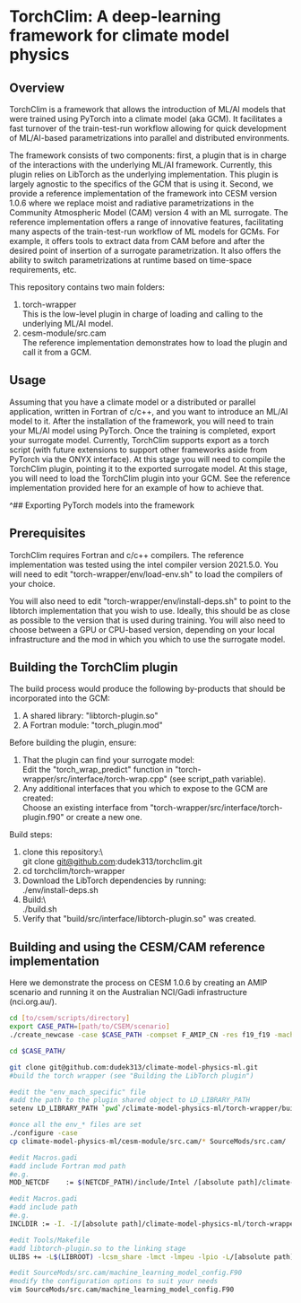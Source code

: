 
# TorchClim: A deep-learning framework for climate model physics

## Overview
TorchClim is a framework that allows the introduction of ML/AI models that were trained using PyTorch into a climate model (aka GCM). It facilitates a fast turnover of the train-test-run workflow allowing for quick development of ML/AI-based parametrizations into parallel and distributed environments.

The framework consists of two components: first, a plugin that is in charge of the interactions with the underlying ML/AI framework. Currently, this plugin relies on LibTorch as the underlying implementation. This plugin is largely agnostic to the specifics of the GCM that is using it. Second, we provide a reference implementation of the framework into CESM version 1.0.6 where we replace moist and radiative parametrizations in the Community Atmospheric Model (CAM) version 4 with an ML surrogate. The reference implementation offers a range of innovative features, facilitating many aspects of the train-test-run workflow of ML models for GCMs. For example, it offers tools to extract data from CAM before and after the desired point of insertion of a surrogate parametrization. It also offers the ability to switch parametrizations at runtime based on time-space requirements, etc. 

This repository contains two main folders:

1. torch-wrapper\
   This is the low-level plugin in charge of loading and calling to the underlying ML/AI model.
2. cesm-module/src.cam\
   The reference implementation demonstrates how to load the plugin and call it from a GCM.


## Usage
Assuming that you have a climate model or a distributed or parallel application, written in Fortran of c/c++, and you want to introduce an ML/AI model to it. After the installation of the framework, you will need to train your ML/AI model using PyTorch. Once the training is completed, export your surrogate model. Currently, TorchClim supports export as a torch script (with future extensions to support other frameworks aside from PyTorch via the ONYX interface). At this stage you will need to compile the TorchClim plugin, pointing it to the exported surrogate model. At this stage, you will need to load the TorchClim plugin into your GCM. See the reference implementation provided here for an example of how to achieve that.


^## Exporting PyTorch models into the framework


## Prerequisites
TorchClim requires Fortran and c/c++ compilers. The reference implementation was tested using the intel compiler version 2021.5.0. You will need to edit "torch-wrapper/env/load-env.sh" to load the compilers of your choice. 

You will also need to edit "torch-wrapper/env/install-deps.sh" to point to the libtorch implementation that you wish to use. Ideally, this should be as close as possible to the version that is used during training. You will also need to choose between a GPU or CPU-based version, depending on your local infrastructure and the mod in which you which to use the surrogate model.


## Building the TorchClim plugin
The build process would produce the following by-products that should be incorporated into the GCM:
1. A shared library: "libtorch-plugin.so"  
2. A Fortran module: "torch_plugin.mod"

Before building the plugin, ensure:
1. That the plugin can find your surrogate model:\
   Edit the "torch_wrap_predict" function in "torch-wrapper/src/interface/torch-wrap.cpp" (see script_path variable). 
2. Any additional interfaces that you which to expose to the GCM are created:\
   Choose an existing interface from "torch-wrapper/src/interface/torch-plugin.f90" or create a new one.


Build steps:  
1. clone this repository:\  
   git clone git@github.com:dudek313/torchclim.git
2. cd torchclim/torch-wrapper
3. Download the LibTorch dependencies by running:\
   ./env/install-deps.sh  
4. Build:\  
   ./build.sh  
5. Verify that "build/src/interface/libtorch-plugin.so" was created.



## Building and using the CESM/CAM reference implementation
Here we demonstrate the process on CESM 1.0.6 by creating an AMIP scenario and running it on the Australian NCI/Gadi infrastructure (nci.org.au/).

```bash
cd [to/csem/scripts/directory]  
export CASE_PATH=[path/to/CSEM/scenario]  
./create_newcase -case $CASE_PATH -compset F_AMIP_CN -res f19_f19 -mach gadi  

cd $CASE_PATH/

git clone git@github.com:dudek313/climate-model-physics-ml.git
#build the torch wrapper (see "Building the LibTorch plugin")

#edit the "env_mach_specific" file
#add the path to the plugin shared object to LD_LIBRARY_PATH
setenv LD_LIBRARY_PATH `pwd`/climate-model-physics-ml/torch-wrapper/build/src/interface/:$LD_LIBRARY_PATH

#once all the env_* files are set
./configure -case
cp climate-model-physics-ml/cesm-module/src.cam/* SourceMods/src.cam/

#edit Macros.gadi
#add include Fortran mod path
#e.g.
MOD_NETCDF    := $(NETCDF_PATH)/include/Intel /[absolute path]/climate-model-physics-ml/torch-wrapper/build/src/interface/

#edit Macros.gadi
#add include path
#e.g.
INCLDIR := -I. -I/[absolute path]/climate-model-physics-ml/torch-wrapper/build/src/interface/

#edit Tools/Makefile
#add libtorch-plugin.so to the linking stage
ULIBS += -L$(LIBROOT) -lcsm_share -lmct -lmpeu -lpio -L/[absolute path]/climate-model-physics-ml/torch-wrapper/build/src/interface/ -ltorch-plugin

#edit SourceMods/src.cam/machine_learning_model_config.F90
#modify the configuration options to suit your needs
vim SourceMods/src.cam/machine_learning_model_config.F90

```





